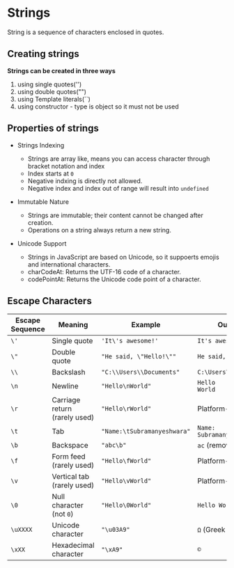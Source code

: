 # Strings

String is a sequence of characters enclosed in quotes.

## Creating strings

**Strings can be created in three ways**

1. using single quotes('')
2. using double quotes("")
3. using Template literals(``)
4. using constructor - type is object so it must not be used

## Properties of strings

- Strings Indexing
    - Strings are array like, means you can access character through bracket notation and index
    - Index starts at `0`
    - Negative indxing is directly not allowed.
    - Negative index and index out of range will result into `undefined`

- Immutable Nature
    - Strings are immutable; their content cannot be changed after creation.
    - Operations on a string always return a new string.

- Unicode Support
    - Strings in JavaScript are based on Unicode, so it suppoerts emojis and international characters.
    - charCodeAt: Returns the UTF-16 code of a character.
    - codePointAt: Returns the Unicode code point of a character.

## Escape Characters

| Escape Sequence | Meaning                        | Example                              | Output               |
|------------------|--------------------------------|--------------------------------------|----------------------|
| `\'`            | Single quote                  | `'It\'s awesome!'`                  | `It's awesome!`      |
| `\"`            | Double quote                  | `"He said, \"Hello!\""`             | `He said, "Hello!"`  |
| `\\`            | Backslash                     | `"C:\\Users\\Documents"`            | `C:\Users\Documents` |
| `\n`            | Newline                       | `"Hello\nWorld"`                    | `Hello` <br> `World` |
| `\r`            | Carriage return (rarely used) | `"Hello\rWorld"`                    | Platform-specific    |
| `\t`            | Tab                           | `"Name:\tSubramanyeshwara"`         | `Name:    Subramanyeshwara` |
| `\b`            | Backspace                     | `"abc\b"`                           | `ac` (removes `b`)   |
| `\f`            | Form feed (rarely used)       | `"Hello\fWorld"`                    | Platform-specific    |
| `\v`            | Vertical tab (rarely used)    | `"Hello\vWorld"`                    | Platform-specific    |
| `\0`            | Null character (not `0`)      | `"Hello\0World"`                    | `Hello World`        |
| `\uXXXX`        | Unicode character             | `"\u03A9"`                          | `Ω` (Greek Omega)    |
| `\xXX`          | Hexadecimal character         | `"\xA9"`                            | `©`                  |

